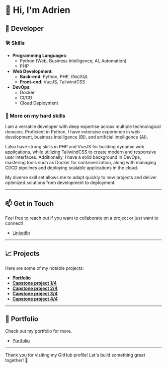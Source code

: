 # 👋 Hi, I'm Adrien

## 🌟 Developer

### 🛠️ Skills

- **Programming Languages**: 
  - Python (Web, Business Intelligence, AI, Automation)
  - PHP
- **Web Development**:
  - **Back-end**: Python, PHP, (No)SQL
  - **Front-end**: VueJS, TailwindCSS
- **DevOps**:
  - Docker
  - CI/CD
  - Cloud Deployment

### 💼 More on my hard skills

I am a versatile developer with deep expertise across multiple technological domains. Proficient in Python, I have extensive experience in web development, business intelligence (BI), and artificial intelligence (AI). 

I also have strong skills in PHP and VueJS for building dynamic web applications, while utilizing TailwindCSS to create modern and responsive user interfaces. Additionally, I have a solid background in DevOps, mastering tools such as Docker for containerization, along with managing CI/CD pipelines and deploying scalable applications in the cloud.

My diverse skill set allows me to adapt quickly to new projects and deliver optimized solutions from development to deployment.

---

## 📫 Get in Touch

Feel free to reach out if you want to collaborate on a project or just want to connect!

- [LinkedIn](https://www.linkedin.com/in/adrien-jacquenet-4a279b261/) 

---

## 📈 Projects

Here are some of my notable projects:

- **[Portfolio](https://github.com/ajean1989/portfolio.git)**
- **[Capstone project 1/4](https://github.com/ajean1989/ARM_Starter.git)**
- **[Capstone project 2/4](https://github.com/ajean1989/ARM_IA.git)**
- **[Capstone project 3/4](https://github.com/ajean1989/ARM_Backend.git)**
- **[Capstone project 4/4](https://github.com/ajean1989/ARM_Frontend.git)**


---

## 📝 Portfolio

Check out my portfolio for more.

- [Portfolio](https://portfolio-aj-d6d6acaegbb3h5ca.francecentral-01.azurewebsites.net/)


---

Thank you for visiting my GitHub profile! Let's build something great together! 🚀
